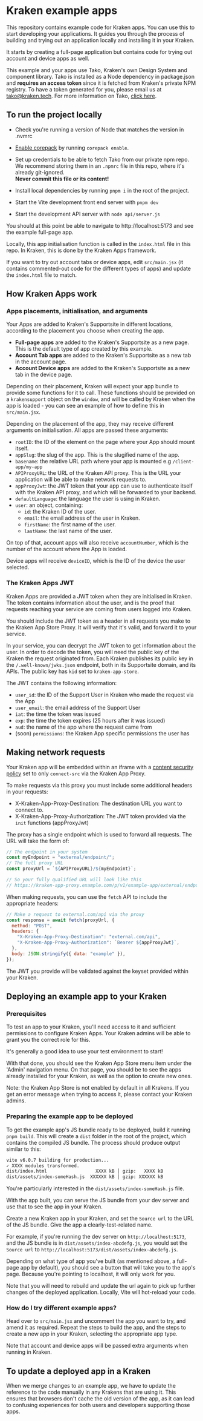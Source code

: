 # Kraken example apps

This repository contains example code for Kraken apps. You can use this to start
developing your applications. It guides you through the process of building
and trying out an application locally and installing it in your Kraken.

It starts by creating a full-page application but contains code for trying out
account and device apps as well.

This example and your apps use Tako, Kraken's own Design System and component library. Tako is installed as a Node dependency in package.json and **requires an access token** since it is fetched from Kraken's private NPM registry. To have a token generated for you, please email us at [tako@kraken.tech](mailto:tako@kraken.tech).
For more information on Tako, [click here](https://tako.kraken.tech/).

## To run the project locally

- Check you're running a version of Node that matches the version in .nvmrc

- [Enable corepack](https://github.com/nodejs/corepack) by running
  `corepack enable`.

- Set up credentials to be able to fetch Tako from our private npm repo.
  We recommend storing them in an `.npmrc` file in this repo, where it's already
  git-ignored.  
  **Never commit this file or its content!**

- Install local dependencies by running `pnpm i` in the root of the project.

- Start the Vite development front end server with `pnpm dev`

- Start the development API server with `node api/server.js`

You should at this point be able to navigate to http://localhost:5173 and see
the example full-page app.

Locally, this app initialisation function is called in the `index.html` file
in this repo. In Kraken, this is done by the Kraken Apps framework.

If you want to try out account tabs or device apps, edit `src/main.jsx`
(it contains commented-out code for the different types of apps)
and update the `index.html` file to match.

## How Kraken Apps work

### Apps placements, initialisation, and arguments

Your Apps are added to Kraken's Supportsite in different locations, according
to the placement you choose when creating the app.

- **Full-page apps** are added to the Kraken's Supportsite as a new page.
  This is the default type of app created by this example.
- **Account Tab apps** are added to the Kraken's Supportsite as a new tab
  in the account page.
- **Account Device apps** are added to the Kraken's Supportsite as a new tab
  in the device page.

Depending on their placement, Kraken will expect your app bundle to provide
some functions for it to call. These functions should be provided on a
`krakensupport` object on the `window`, and will be called by Kraken when the
app is loaded - you can see an example of how to define this in `src/main.jsx`.

Depending on the placement of the app, they may receive different arguments on
initialisation. All apps are passed these arguments:

- `rootID`: the ID of the element on the page where your App should mount
  itself.
- `appSlug`: the slug of the app. This is the slugified name of the app.
- `basename`: the relative URL path where your app is mounted e.g `/client-app/my-app`
- `APIProxyURL`: the URL of the Kraken API proxy. This is the URL your
  application will be able to make network requests to.
- `appProxyJwt`: the JWT token that your app can use to authenticate
  itself with the Kraken API proxy, and which will be forwarded to your backend.
- `defaultLanguage`: the language the user is using in Kraken.
- `user`: an object, containing:
  - `id`: the Kraken ID of the user.
  - `email`: the email address of the user in Kraken.
  - `firstName`: the first name of the user.
  - `lastName`: the last name of the user.

On top of that, account apps will also receive `accountNumber`, which is the
number of the account where the App is loaded.

Device apps will receive `deviceID`, which is the ID of the device the user
selected.

### The Kraken Apps JWT

Kraken Apps are provided a JWT token when they are initialised in Kraken.
The token contains information about the user, and is the proof that requests
reaching your service are coming from users logged into Kraken.

You should include the JWT token as a header in all requests you make to the
Kraken App Store Proxy. It will verify that it's valid, and forward it to your
service.

In your service, you can decrypt the JWT token to get information about the
user.
In order to decode the token, you will need the public key of the Kraken the
request originated from. Each Kraken publishes its public key in the
`/.well-known/jwks.json` endpoint, both in its Supportsite domain, and its APIs.
The public key has `kid` set to `kraken-app-store`.

The JWT contains the following information:

- `user_id`: the ID of the Support User in Kraken who made the request via
  the App
- `user_email`: the email address of the Support User
- `iat`: the time the token was issued
- `exp`: the time the token expires (25 hours after it was issued)
- `aud`: the name of the app where the request came from
- (soon) `permissions`: the Kraken App specific permissions the user has

## Making network requests

Your Kraken app will be embedded within an iframe with a
[content security policy](https://cheatsheetseries.owasp.org/cheatsheets/Content_Security_Policy_Cheat_Sheet.html#detailed-csp-directives)
set to only `connect-src` via the Kraken App Proxy.

To make requests via this proxy you must include some additional
headers in your requests:

- X-Kraken-App-Proxy-Destination: The destination URL you want to connect to.
- X-Kraken-App-Proxy-Authorization: The JWT token provided via the `init` functions (appProxyJwt)

The proxy has a single endpoint which is used to forward all requests. The URL
will take the form of:

```javascript
// The endpoint in your system
const myEndpoint = "external/endpoint/";
// The full proxy URL
const proxyUrl = `${APIProxyURL}/${myEndpoint}`;

// So your fully qualified URL will look like this
// https://kraken-app-proxy.example.com/p/v1/example-app/external/endpoint/
```

When making requests, you can use the `fetch` API to include the appropriate
headers:

```javascript
// Make a request to external.com/api via the proxy
const response = await fetch(proxyUrl, {
  method: "POST",
  headers: {
    "X-Kraken-App-Proxy-Destination": "external.com/api",
    "X-Kraken-App-Proxy-Authorization": `Bearer ${appProxyJwt}`,
  },
  body: JSON.stringify({ data: "example" }),
});
```

The JWT you provide will be validated against the keyset provided within your
Kraken.

## Deploying an example app to your Kraken

### Prerequisites

To test an app to your Kraken, you'll need access to it and sufficient
permissions to configure Kraken Apps.
Your Kraken admins will be able to grant you the correct role for this.

It's generally a good idea to use your test environment to start!

With that done, you should see the Kraken App Store menu item under the 'Admin'
navigation menu. On that page, you should be to see the apps already
installed for your Kraken, as well as the option to create new ones.

Note: the Kraken App Store is not enabled by default in all Krakens. If you get
an error message when trying to access it, please contact your Kraken admins.

### Preparing the example app to be deployed

To get the example app's JS bundle ready to be deployed, build it running
`pnpm build`.
This will create a `dist` folder in the root of the project, which contains
the compiled JS bundle. The process should produce output similar to this:

```bash
vite v6.0.7 building for production...
✓ XXXX modules transformed.
dist/index.html                  XXXX kB │ gzip:   XXXX kB
dist/assets/index-someHash.js  XXXXXX kB │ gzip: XXXXXX kB
```

You're particularly interested in the `dist/assets/index-someHash.js` file.

With the app built, you can serve the JS bundle from your dev server and use
that to see the app in your Kraken.

Create a new Kraken app in your Kraken, and set the `Source url` to
the URL of the JS bundle. Give the app a clearly-test-related name.

For example, if you're running the dev server on
`http://localhost:5173`, and the JS bundle is in `dist/assets/index-abcdefg.js`,
you would set the `Source url` to
`http://localhost:5173/dist/assets/index-abcdefg.js`.

Depending on what type of app you've built (as mentioned above, a full-page
app by default), you should see a button that will take you to the app's page.
Because you're pointing to localhost, it will only work for you.

Note that you will need to rebuild and update the url again to pick up further
changes of the deployed application. Locally, Vite will hot-reload your code.

### How do I try different example apps?

Head over to `src/main.jsx` and uncomment the app you want to try, and amend it
as required.
Repeat the steps to build the app, and the steps to create a new app in your
Kraken, selecting the appropriate app type.

Note that account and device apps will be passed extra arguments when running in
Kraken.

## To update a deployed app in a Kraken

When we merge changes to an example app, we have to update the reference to the
code manually in any Krakens that are using it. This ensures that browsers don't
cache the old version of the app, as it can lead to confusing experiences
for both users and developers supporting those apps.
